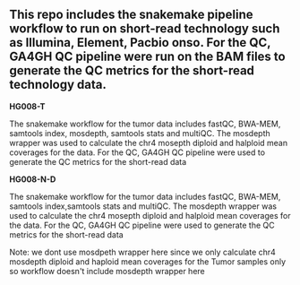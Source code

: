 ## This repo includes the snakemake pipeline workflow to run on short-read technology such as Illumina, Element, Pacbio onso. For the QC, GA4GH QC pipeline were run on the BAM files to generate the QC metrics for the short-read technology data.


**HG008-T**

The snakemake workflow for the tumor data includes fastQC, BWA-MEM, samtools index, mosdepth, samtools stats and multiQC. The mosdepth wrapper was used to calculate the chr4 mosepth diploid and halploid mean coverages for the data. For the QC, GA4GH QC pipeline were used to generate the QC metrics for the short-read data

**HG008-N-D**

The snakemake workflow for the tumor data includes fastQC, BWA-MEM, samtools index,samtools stats and multiQC. The mosdepth wrapper was used to calculate the chr4 mosepth diploid and halploid mean coverages for the data. For the QC, GA4GH QC pipeline were used to generate the QC metrics for the short-read data

Note: we dont use mosdpeth wrapper here since we only calculate chr4 mosdepth diploid and haploid mean coverages for the Tumor samples only so workflow doesn't include mosdepth wrapper here

